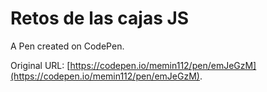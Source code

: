 # Retos de las cajas JS

A Pen created on CodePen.

Original URL: [https://codepen.io/memin112/pen/emJeGzM](https://codepen.io/memin112/pen/emJeGzM).

